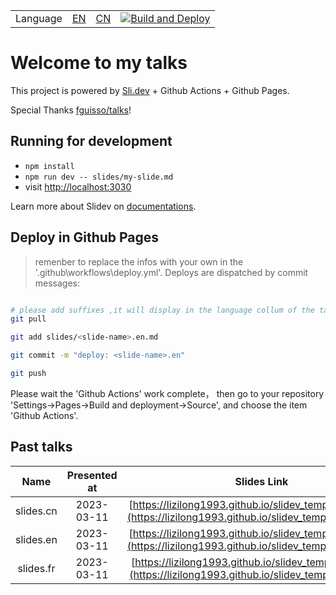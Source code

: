 |||||
|-|-|-|-:|
|Language| [EN](./README.md)|[CN](./README.CN.md) |[![Build and Deploy](https://github.com/lizilong1993/slidev_template/actions/workflows/deploy.yml/badge.svg)](https://github.com/lizilong1993/slidev_template/actions/workflows/deploy.yml)|

# Welcome to my talks

This project is powered by [Sli.dev](https://sli.dev) + Github Actions + Github Pages.

Special Thanks [fguisso/talks](https://github.com/fguisso/talks/)!

## Running for development

- `npm install`
- `npm run dev -- slides/my-slide.md`
- visit <http://localhost:3030>

Learn more about Slidev on [documentations](https://sli.dev/).

## Deploy in Github Pages
> remenber to replace the infos with your own in the '.github\workflows\deploy.yml'. 
Deploys are dispatched by commit messages:

```bash

# please add suffixes ,it will display in the language collum of the table
git pull

git add slides/<slide-name>.en.md

git commit -m "deploy: <slide-name>.en" 

git push

```

Please wait the 'Github Actions' work complete， then go to your repository 'Settings->Pages->Build and deployment->Source', and choose the item 'Github Actions'.

## Past talks

|Name|Presented at|Slides Link|PDF Link|
|:-:|:-:|:-:|:-:|
|slides.cn|2023-03-11|[https://lizilong1993.github.io/slidev_template/slides.cn](https://lizilong1993.github.io/slidev_template/slides.cn/)|[https://cdn.jsdelivr.net/gh/lizilong1993/slidev_template@main/exports/slides.cn.pdf](https://cdn.jsdelivr.net/gh/lizilong1993/slidev_template@main/exports/slides.cn.pdf)|
|slides.en|2023-03-11|[https://lizilong1993.github.io/slidev_template/slides.en](https://lizilong1993.github.io/slidev_template/slides.en/)|[https://cdn.jsdelivr.net/gh/lizilong1993/slidev_template@main/exports/slides.en.pdf](https://cdn.jsdelivr.net/gh/lizilong1993/slidev_template@main/exports/slides.en.pdf)|
|slides.fr|2023-03-11|[https://lizilong1993.github.io/slidev_template/slides.fr](https://lizilong1993.github.io/slidev_template/slides.fr/)|[https://cdn.jsdelivr.net/gh/lizilong1993/slidev_template@main/exports/slides.fr.pdf](https://cdn.jsdelivr.net/gh/lizilong1993/slidev_template@main/exports/slides.fr.pdf)|
